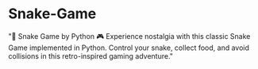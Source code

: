 # Snake-Game
"🐍 Snake Game by Python 🎮  Experience nostalgia with this classic Snake Game implemented in Python. Control your snake, collect food, and avoid collisions in this retro-inspired gaming adventure."
